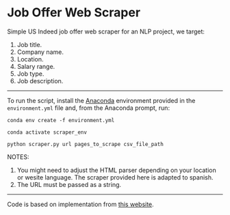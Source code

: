 # **Job Offer Web Scraper**

Simple US Indeed job offer web scraper for an NLP project, we target:
1. Job title.
2. Company name.
3. Location.
4. Salary range.
5. Job type.
6. Job description.

---

To run the script, install the [Anaconda](https://www.anaconda.com/) environment provided in the `environment.yml` file and, from the Anaconda prompt, run:

`conda env create -f environment.yml`

`conda activate scraper_env`

`python scraper.py url pages_to_scrape csv_file_path`

NOTES: 

1. You might need to adjust the HTML parser depending on your location or wesite language. The scraper provided here is adapted to spanish.
2. The URL must be passed as a string.

---

Code is based on implementation from [this website](https://brightdata.com/blog/how-tos/how-to-scrape-job-postings).

